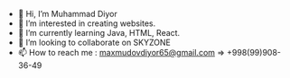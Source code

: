 - 👋 Hi, I’m Muhammad Diyor
- 👀 I’m interested in creating websites.
- 🌱 I’m currently learning Java, HTML, React.
- 💞️ I’m looking to collaborate on SKYZONE
- 📫 How to reach me : maxmudovdiyor65@gmail.com => +998(99)908-36-49

<!---
MuhammadDiyor04/MuhammadDiyor04 is a ✨ special ✨ repository because its `README.md` (this file) appears on your GitHub profile.
You can click the Preview link to take a look at your changes.
--->
